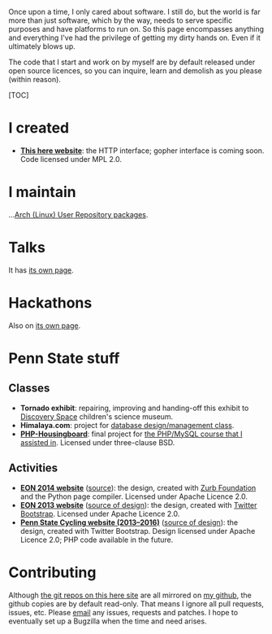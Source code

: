 Once upon a time, I only cared about software. I still do, but the world is far more than just software, which by the way, needs to serve specific purposes and have platforms to run on. So this page encompasses anything and everything I've had the privilege of getting my dirty hands on. Even if it ultimately blows up.

The code that I start and work on by myself are by default released under open source licences, so you can inquire, learn and demolish as you please (within reason).

[TOC]

# I created
* **[This here website](https://git.vishwin.info/http.git/)**: the HTTP interface; gopher interface is coming soon. Code licensed under MPL&nbsp;2.0.

# I maintain
…[Arch (Linux) User Repository packages](https://aur.archlinux.org/account/vishwin).

# Talks
It has [its own page](Talks).

# Hackathons
Also on [its own page](Hackathons).

# Penn State stuff

## Classes

* **Tornado exhibit**: repairing, improving and handing-off this exhibit to [Discovery Space](http://mydiscoveryspace.org/) children's science museum.
* **Himalaya.com**: project for [database design/management class](http://www.cse.psu.edu/~wlee/cmpsc431w/).
* **[PHP-Housingboard](https://git.vishwin.info/php-housingboard.git/)**: final project for [the PHP/MySQL course that I assisted in](http://www.openwebby.com/IST256/). Licensed under three-clause BSD.

## Activities

* **[EON 2014 website](http://www.engr.psu.edu/eon/2014/)** ([source](https://git.vishwin.info/PSU-EON-2014-website.git/)): the design, created with [Zurb Foundation](http://foundation.zurb.com/) and the Python page compiler. Licensed under Apache Licence&nbsp;2.0.
* **[EON 2013 website](http://www.engr.psu.edu/eon/2013/)** ([source of design](https://git.vishwin.info/PSU-EON-2013-bootswatch.git/)): the design, created with [Twitter Bootstrap](http://getbootstrap.com/). Licensed under Apache Licence&nbsp;2.0.
* **[Penn State Cycling website (2013–2016)](http://clubs.psu.edu/up/bike/)** ([source of design](https://git.vishwin.info/PSU-Cycling-bootswatch.git/)): the design, created with Twitter Bootstrap. Design licensed under Apache Licence&nbsp;2.0; PHP code available in the future.

# Contributing

Although [the git repos on this here site](https://git.vishwin.info) are all mirrored on [my github](https://github.com/vishwin), the github copies are by default read-only. That means I ignore all pull requests, issues, etc. Please [email](/Contact) any issues, requests and patches. I hope to eventually set up a Bugzilla when the time and need arises.
